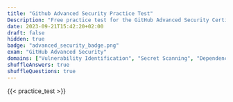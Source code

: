 ```yaml
---
title: "Github Advanced Security Practice Test"
Description: "Free practice test for the GitHub Advanced Security Certification Exam."
date: 2023-09-21T15:42:20+02:00
draft: false
hidden: true
badge: "advanced_security_badge.png"
exam: "GitHub Advanced Security"
domains: ["Vulnerability Identification", "Secret Scanning", "Dependency Management"]
shuffleAnswers: true
shuffleQuestions: true
---
```


{{< practice_test >}}
